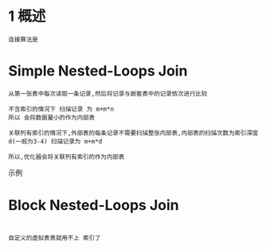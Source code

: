 

# 1 概述

    连接算法是


# Simple Nested-Loops Join 

    从第一张表中每次读取一条记录,然后将记录与嵌套表中的记录依次进行比较
    
    不含索引的情况下 扫描记录 为 m+m*n 
    所以 会将数据量小的作为内部表
    
    关联列有索引的情况下,外部表的每条记录不需要扫描整张内部表,内部表的扫描次数为索引深度d(一般为3-4) 扫描记录为 m+m*d

    所以,优化器会将关联列有索引的作为内部表
    
示例

        

# Block Nested-Loops Join

# 

    自定义的虚拟表表就用不上 索引了